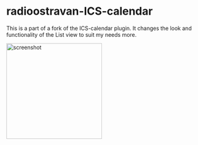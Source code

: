 # radioostravan-ICS-calendar
This is a part of a fork of the ICS-calendar plugin. It changes the look and functionality of the List view to suit my needs more.

<img src="https://raw.githubusercontent.com/HonusDaniel/radioostravan-ICS-calendar/master/screenshot.png" alt="screenshot" width="250px">
